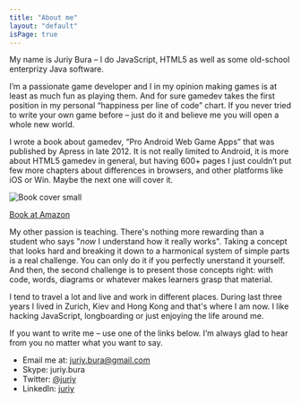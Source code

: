```yaml
---
title: "About me"
layout: "default"
isPage: true
---
```


My name is Juriy Bura – I do JavaScript, HTML5 as well as some old-school enterprizy Java software. 

I’m a passionate game developer and I in my opinion making games is at least as much fun as playing them. And for sure gamedev takes the first position in my personal “happiness per line of code” chart. If you never tried to write your own game before – just do it and believe me you will open a whole new world.

I wrote a book about gamedev, “Pro Android Web Game Apps” that was published by Apress in late 2012. It is not really limited to Android, it is more about HTML5 gamedev in general, but having 600+ pages I just couldn’t put few more chapters about differences in browsers, and other platforms like iOS or Win. Maybe the next one will cover it.

![Book cover small][book-logo]

[Book at Amazon][amazon-link]

My other passion is teaching. There's nothing more rewarding than a student who says "_now_ I understand how it really works". Taking a concept that looks hard and breaking it down to a harmonical system of simple parts is a real challenge. You can only do it if you perfectly unerstand it yourself. And then, the second challenge is to present those concepts right: with code, words, diagrams or whatever makes learners grasp that material. 

I tend to travel a lot and live and work in different places. During last three years I lived in Zurich, Kiev and Hong Kong and that's where I am now. I like hacking JavaScript, longboarding or just enjoying the life around me. 

If you want to write me – use one of the links below. I’m always glad to hear from you no matter what you want to say.

- Email me at: [juriy.bura@gmail.com][mailto-link]
- Skype: juriy.bura
- Twitter: [@juriy][twitter-profile-link]
- LinkedIn: [juriy][linkedin-profile-link]

[book-logo]: /img/book-small.png "Small Cover"
[amazon-link]: http://www.amazon.com/Pro-Android-Web-Game-Apps/dp/1430238194 "Amazon link"
[linkedin-profile-link]: http://www.linkedin.com/in/juriy "LinkedIn Profile"
[twitter-profile-link]: http://twitter.com/juriy
[mailto-link]: mailto:juriy.bura@gmail.com